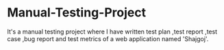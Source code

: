 # Manual-Testing-Project
It's a manual testing project where I have written test plan ,test report ,test case ,bug report and test metrics of a web application named 'Shajgoj'. 
